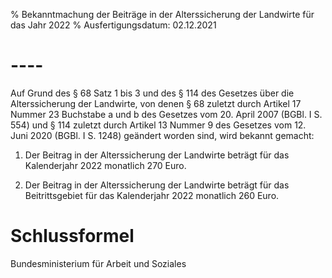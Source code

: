 % Bekanntmachung der Beiträge in der Alterssicherung der Landwirte für das Jahr 2022
% Ausfertigungsdatum: 02.12.2021
 
# ----

Auf Grund des § 68 Satz 1 bis 3 und des § 114 des Gesetzes über die Alterssicherung der Landwirte, von denen § 68 zuletzt durch Artikel 17 Nummer 23 Buchstabe a und b des Gesetzes vom 20. April 2007 (BGBl. I S. 554) und § 114 zuletzt durch Artikel 13 Nummer 9 des Gesetzes vom 12. Juni 2020 (BGBl. I S. 1248) geändert worden sind, wird bekannt gemacht:

1. Der Beitrag in der Alterssicherung der Landwirte beträgt für das Kalenderjahr 2022 monatlich 270 Euro.

2. Der Beitrag in der Alterssicherung der Landwirte beträgt für das Beitrittsgebiet für das Kalenderjahr 2022 monatlich 260 Euro.

# Schlussformel

Bundesministerium für Arbeit und Soziales

